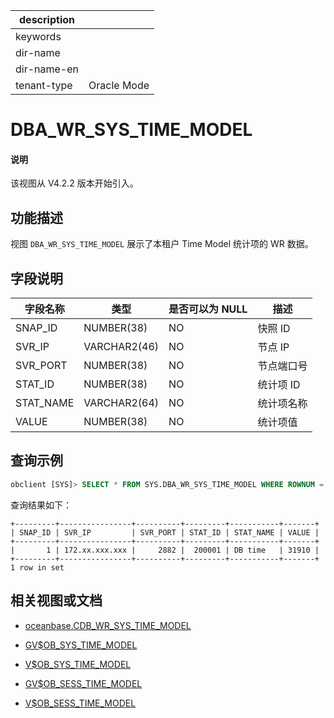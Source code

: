 |description||
|---|---|
|keywords||
|dir-name||
|dir-name-en||
|tenant-type|Oracle Mode|

# DBA_WR_SYS_TIME_MODEL

<main id="notice" type='explain'>
<h4>说明</h4>
<p>该视图从 V4.2.2 版本开始引入。</p>
</main>

## 功能描述

视图 `DBA_WR_SYS_TIME_MODEL` 展示了本租户 Time Model 统计项的 WR 数据。

## 字段说明

| **字段名称** | **类型**  | **是否可以为 NULL** | **描述**                               |
|------------|-------------|---------------------|----------------------------------------|
| SNAP_ID    | NUMBER(38)  | NO   | 快照 ID      |
| SVR_IP     | VARCHAR2(46) | NO   | 节点 IP       |
| SVR_PORT   | NUMBER(38)  | NO   | 节点端口号        |
| STAT_ID    | NUMBER(38)  | NO   | 统计项 ID         |
| STAT_NAME  | VARCHAR2(64) | NO   | 统计项名称       |---待补充统计项名称
| VALUE      | NUMBER(38)  | NO   | 统计项值        |

## 查询示例

```sql
obclient [SYS]> SELECT * FROM SYS.DBA_WR_SYS_TIME_MODEL WHERE ROWNUM = 1;
```

查询结果如下：

```shell
+---------+----------------+----------+---------+-----------+-------+
| SNAP_ID | SVR_IP         | SVR_PORT | STAT_ID | STAT_NAME | VALUE |
+---------+----------------+----------+---------+-----------+-------+
|       1 | 172.xx.xxx.xxx |     2882 |  200001 | DB time   | 31910 |
+---------+----------------+----------+---------+-----------+-------+
1 row in set
```

## 相关视图或文档

* [oceanbase.CDB_WR_SYS_TIME_MODEL](../../300.system-view-of-sys-tenant/200.dictionary-view-of-sys-tenant/28600.cdb_wr_sys_time_model-of-sys-tenant.md)

* [GV$OB_SYS_TIME_MODEL](../300.performance-view-of-oracle-mode/17000.gv-ob_sys_time_model-of-oracle-mode.md)

* [V$OB_SYS_TIME_MODEL](../300.performance-view-of-oracle-mode/17100.v-ob_sys_time_model-of-oracle-mode.md)

* [GV$OB_SESS_TIME_MODEL](../300.performance-view-of-oracle-mode/16800.gv-ob_sess_time_model-of-oracle-mode.md)

* [V$OB_SESS_TIME_MODEL](../300.performance-view-of-oracle-mode/16900.v-ob_sess_time_model-of-oracle-mode.md)
